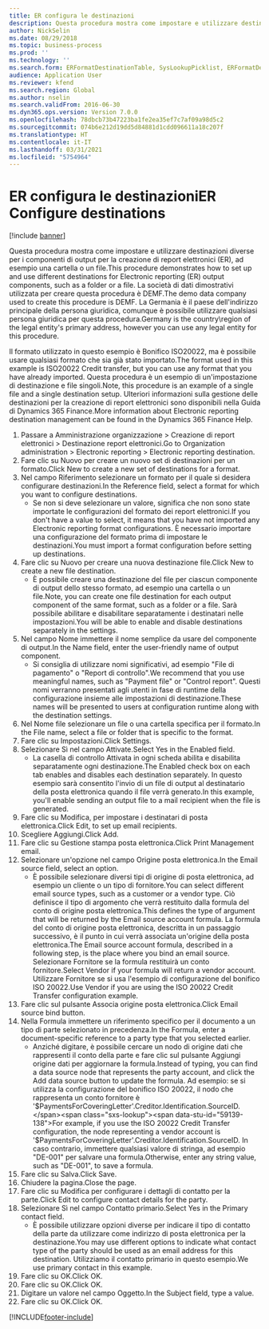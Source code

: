 ```yaml
---
title: ER configura le destinazioni
description: Questa procedura mostra come impostare e utilizzare destinazioni diverse per i componenti di output per la creazione di report elettronici (ER), ad esempio una cartella o un file.
author: NickSelin
ms.date: 08/29/2018
ms.topic: business-process
ms.prod: ''
ms.technology: ''
ms.search.form: ERFormatDestinationTable, SysLookupPicklist, ERFormatDestinationSettings, ERFormatDestinationEmailSettings, ERExpressionDesignerFormula, SRSPrintDestinationTokens
audience: Application User
ms.reviewer: kfend
ms.search.region: Global
ms.author: nselin
ms.search.validFrom: 2016-06-30
ms.dyn365.ops.version: Version 7.0.0
ms.openlocfilehash: 78dbcb73b47223ba1fe2ea35ef7c7af09a98d5c2
ms.sourcegitcommit: 074b6e212d19dd5d84881d1cdd096611a18c207f
ms.translationtype: HT
ms.contentlocale: it-IT
ms.lasthandoff: 03/31/2021
ms.locfileid: "5754964"
---
```

# <a name="er-configure-destinations"></a><span data-ttu-id="59139-103">ER configura le destinazioni</span><span class="sxs-lookup"><span data-stu-id="59139-103">ER Configure destinations</span></span>

[!include [banner](../../includes/banner.md)]

<span data-ttu-id="59139-104">Questa procedura mostra come impostare e utilizzare destinazioni diverse per i componenti di output per la creazione di report elettronici (ER), ad esempio una cartella o un file.</span><span class="sxs-lookup"><span data-stu-id="59139-104">This procedure demonstrates how to set up and use different destinations for Electronic reporting (ER) output components, such as a folder or a file.</span></span> <span data-ttu-id="59139-105">La società di dati dimostrativi utilizzata per creare questa procedura è DEMF.</span><span class="sxs-lookup"><span data-stu-id="59139-105">The demo data company used to create this procedure is DEMF.</span></span> <span data-ttu-id="59139-106">La Germania è il paese dell'indirizzo principale della persona giuridica, comunque è possibile utilizzare qualsiasi persona giuridica per questa procedura.</span><span class="sxs-lookup"><span data-stu-id="59139-106">Germany is the country\region of the legal entity's primary address, however you can use any legal entity for this procedure.</span></span> 

<span data-ttu-id="59139-107">Il formato utilizzato in questo esempio è Bonifico ISO20022, ma è possibile usare qualsiasi formato che sia già stato importato.</span><span class="sxs-lookup"><span data-stu-id="59139-107">The format used in this example is ISO20022 Credit transfer, but you can use any format that you have already imported.</span></span> <span data-ttu-id="59139-108">Questa procedura è un esempio di un'impostazione di destinazione e file singoli.</span><span class="sxs-lookup"><span data-stu-id="59139-108">Note, this procedure is an example of a single file and a single destination setup.</span></span> <span data-ttu-id="59139-109">Ulteriori informazioni sulla gestione delle destinazioni per la creazione di report elettronici sono disponibili nella Guida di Dynamics 365 Finance.</span><span class="sxs-lookup"><span data-stu-id="59139-109">More information about Electronic reporting destination management can be found in the Dynamics 365 Finance Help.</span></span>

1. <span data-ttu-id="59139-110">Passare a Amministrazione organizzazione > Creazione di report elettronici > Destinazione report elettronici.</span><span class="sxs-lookup"><span data-stu-id="59139-110">Go to Organization administration > Electronic reporting > Electronic reporting destination.</span></span>
2. <span data-ttu-id="59139-111">Fare clic su Nuovo per creare un nuovo set di destinazioni per un formato.</span><span class="sxs-lookup"><span data-stu-id="59139-111">Click New to create a new set of destinations for a format.</span></span>
3. <span data-ttu-id="59139-112">Nel campo Riferimento selezionare un formato per il quale si desidera configurare destinazioni.</span><span class="sxs-lookup"><span data-stu-id="59139-112">In the Reference field, select a format for which you want to configure destinations.</span></span>
    * <span data-ttu-id="59139-113">Se non si deve selezionare un valore, significa che non sono state importate le configurazioni del formato dei report elettronici.</span><span class="sxs-lookup"><span data-stu-id="59139-113">If you don't have a value to select, it means that you have not imported any Electronic reporting format configurations.</span></span> <span data-ttu-id="59139-114">È necessario importare una configurazione del formato prima di impostare le destinazioni.</span><span class="sxs-lookup"><span data-stu-id="59139-114">You must import a format configuration before setting up destinations.</span></span>  
4. <span data-ttu-id="59139-115">Fare clic su Nuovo per creare una nuova destinazione file.</span><span class="sxs-lookup"><span data-stu-id="59139-115">Click New to create a new file destination.</span></span>
    * <span data-ttu-id="59139-116">È possibile creare una destinazione del file per ciascun componente di output dello stesso formato, ad esempio una cartella o un file.</span><span class="sxs-lookup"><span data-stu-id="59139-116">Note, you can create one file destination for each output component of the same format, such as a folder or a file.</span></span> <span data-ttu-id="59139-117">Sarà possibile abilitare e disabilitare separatamente i destinatari nelle impostazioni.</span><span class="sxs-lookup"><span data-stu-id="59139-117">You will be able to enable and disable destinations separately in the settings.</span></span>  
5. <span data-ttu-id="59139-118">Nel campo Nome immettere il nome semplice da usare del componente di output.</span><span class="sxs-lookup"><span data-stu-id="59139-118">In the Name field, enter the user-friendly name of output component.</span></span>
    * <span data-ttu-id="59139-119">Si consiglia di utilizzare nomi significativi, ad esempio "File di pagamento" o "Report di controllo".</span><span class="sxs-lookup"><span data-stu-id="59139-119">We recommend that you use meaningful names, such as "Payment file" or "Control report".</span></span> <span data-ttu-id="59139-120">Questi nomi verranno presentati agli utenti in fase di runtime della configurazione insieme alle impostazioni di destinazione.</span><span class="sxs-lookup"><span data-stu-id="59139-120">These names will be presented to users at configuration runtime along with the destination settings.</span></span>  
6. <span data-ttu-id="59139-121">Nel Nome file selezionare un file o una cartella specifica per il formato.</span><span class="sxs-lookup"><span data-stu-id="59139-121">In the File name, select a file or folder that is specific to the format.</span></span>
7. <span data-ttu-id="59139-122">Fare clic su Impostazioni.</span><span class="sxs-lookup"><span data-stu-id="59139-122">Click Settings.</span></span>
8. <span data-ttu-id="59139-123">Selezionare Sì nel campo Attivate.</span><span class="sxs-lookup"><span data-stu-id="59139-123">Select Yes in the Enabled field.</span></span>
    * <span data-ttu-id="59139-124">La casella di controllo Attivata in ogni scheda abilita e disabilita separatamente ogni destinazione.</span><span class="sxs-lookup"><span data-stu-id="59139-124">The Enabled check box on each tab enables and disables each destination separately.</span></span> <span data-ttu-id="59139-125">In questo esempio sarà consentito l'invio di un file di output al destinatario della posta elettronica quando il file verrà generato.</span><span class="sxs-lookup"><span data-stu-id="59139-125">In this example, you'll enable sending an output file to a mail recipient when the file is generated.</span></span>  
9. <span data-ttu-id="59139-126">Fare clic su Modifica, per impostare i destinatari di posta elettronica.</span><span class="sxs-lookup"><span data-stu-id="59139-126">Click Edit, to set up email recipients.</span></span>
10. <span data-ttu-id="59139-127">Scegliere Aggiungi.</span><span class="sxs-lookup"><span data-stu-id="59139-127">Click Add.</span></span>
11. <span data-ttu-id="59139-128">Fare clic su Gestione stampa posta elettronica.</span><span class="sxs-lookup"><span data-stu-id="59139-128">Click Print Management email.</span></span>
12. <span data-ttu-id="59139-129">Selezionare un'opzione nel campo Origine posta elettronica.</span><span class="sxs-lookup"><span data-stu-id="59139-129">In the Email source  field, select an option.</span></span>
    * <span data-ttu-id="59139-130">È possibile selezionare diversi tipi di origine di posta elettronica, ad esempio un cliente o un tipo di fornitore.</span><span class="sxs-lookup"><span data-stu-id="59139-130">You can select different email source types, such as a customer or a vendor type.</span></span> <span data-ttu-id="59139-131">Ciò definisce il tipo di argomento che verrà restituito dalla formula del conto di origine posta elettronica.</span><span class="sxs-lookup"><span data-stu-id="59139-131">This defines the type of argument that will be returned by the Email source account formula.</span></span> <span data-ttu-id="59139-132">La formula del conto di origine posta elettronica, descritta in un passaggio successivo, è il punto in cui verrà associata un'origine della posta elettronica.</span><span class="sxs-lookup"><span data-stu-id="59139-132">The Email source account formula, described in a following step, is the place where you bind an email source.</span></span> <span data-ttu-id="59139-133">Selezionare Fornitore se la formula restituirà un conto fornitore.</span><span class="sxs-lookup"><span data-stu-id="59139-133">Select Vendor if your formula will return a vendor account.</span></span> <span data-ttu-id="59139-134">Utilizzare Fornitore se si usa l'esempio di configurazione del bonifico ISO 20022.</span><span class="sxs-lookup"><span data-stu-id="59139-134">Use Vendor if you are using the ISO 20022 Credit Transfer configuration example.</span></span>  
13. <span data-ttu-id="59139-135">Fare clic sul pulsante Associa origine posta elettronica.</span><span class="sxs-lookup"><span data-stu-id="59139-135">Click Email source bind button.</span></span>
14. <span data-ttu-id="59139-136">Nella Formula immettere un riferimento specifico per il documento a un tipo di parte selezionato in precedenza.</span><span class="sxs-lookup"><span data-stu-id="59139-136">In the Formula, enter a document-specific reference to a party type that you selected earlier.</span></span>
    * <span data-ttu-id="59139-137">Anziché digitare, è possibile cercare un nodo di origine dati che rappresenti il conto della parte e fare clic sul pulsante Aggiungi origine dati per aggiornare la formula.</span><span class="sxs-lookup"><span data-stu-id="59139-137">Instead of typing, you can find a data source node that represents the party account, and click the Add data source button to update the formula.</span></span> <span data-ttu-id="59139-138">Ad esempio: se si utilizza la configurazione del bonifico ISO 20022, il nodo che rappresenta un conto fornitore è '$PaymentsForCoveringLetter'.Creditor.Identification.SourceID.</span><span class="sxs-lookup"><span data-stu-id="59139-138">For example, if you use the ISO 20022 Credit Transfer configuration, the node representing a vendor account is '$PaymentsForCoveringLetter'.Creditor.Identification.SourceID.</span></span> <span data-ttu-id="59139-139">In caso contrario, immettere qualsiasi valore di stringa, ad esempio "DE-001" per salvare una formula.</span><span class="sxs-lookup"><span data-stu-id="59139-139">Otherwise, enter any string value, such as "DE-001", to save a formula.</span></span>  
15. <span data-ttu-id="59139-140">Fare clic su Salva.</span><span class="sxs-lookup"><span data-stu-id="59139-140">Click Save.</span></span>
16. <span data-ttu-id="59139-141">Chiudere la pagina.</span><span class="sxs-lookup"><span data-stu-id="59139-141">Close the page.</span></span>
17. <span data-ttu-id="59139-142">Fare clic su Modifica per configurare i dettagli di contatto per la parte.</span><span class="sxs-lookup"><span data-stu-id="59139-142">Click Edit to configure contact details for the party.</span></span>
18. <span data-ttu-id="59139-143">Selezionare Sì nel campo Contatto primario.</span><span class="sxs-lookup"><span data-stu-id="59139-143">Select Yes in the Primary contact field.</span></span>
    * <span data-ttu-id="59139-144">È possibile utilizzare opzioni diverse per indicare il tipo di contatto della parte da utilizzare come indirizzo di posta elettronica per la destinazione.</span><span class="sxs-lookup"><span data-stu-id="59139-144">You may use different options to indicate what contact type of the party should be used as an email address for this destination.</span></span> <span data-ttu-id="59139-145">Utilizziamo il contatto primario in questo esempio.</span><span class="sxs-lookup"><span data-stu-id="59139-145">We use primary contact in this example.</span></span>  
19. <span data-ttu-id="59139-146">Fare clic su OK.</span><span class="sxs-lookup"><span data-stu-id="59139-146">Click OK.</span></span>
20. <span data-ttu-id="59139-147">Fare clic su OK.</span><span class="sxs-lookup"><span data-stu-id="59139-147">Click OK.</span></span>
21. <span data-ttu-id="59139-148">Digitare un valore nel campo Oggetto.</span><span class="sxs-lookup"><span data-stu-id="59139-148">In the Subject field, type a value.</span></span>
22. <span data-ttu-id="59139-149">Fare clic su OK.</span><span class="sxs-lookup"><span data-stu-id="59139-149">Click OK.</span></span>



[!INCLUDE[footer-include](../../../../includes/footer-banner.md)]
